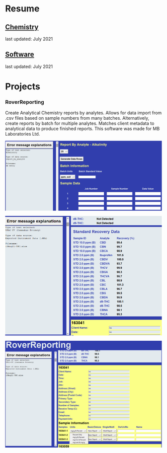 # Resume
## [Chemistry](Peter_Levett_Chemistry_Resume_04July2021.pdf)
last updated: July 2021
## [Software](Peter_Levett_Programming_Resume_04July2021.pdf)
last updated: July 2021

# Projects

### RoverReporting

Create Analytical Chemistry reports by analytes. Allows for data import from .csv files based on sample numbers from many batches. Alternatively, create reports by batch for multiple analytes. Matches client metadata to analytical data to produce finished reports. This software was made for MB Laboratories Ltd.

<kbd><img src= "https://github.com/StavromularBeta/StavromularBeta.github.io/blob/master/RoverReporting_a.png"></kbd>

<kbd><img src= "https://github.com/StavromularBeta/StavromularBeta.github.io/blob/master/RoverReporting_b.png"></kbd>

<kbd><img src= "https://github.com/StavromularBeta/StavromularBeta.github.io/blob/master/RoverReporting_c.png"></kbd>
